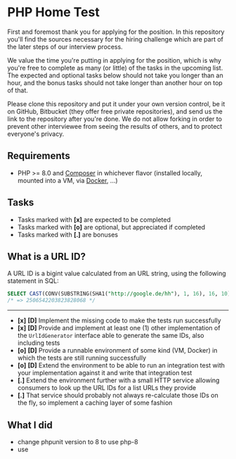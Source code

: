 # PHP Home Test
First and foremost thank you for applying for the position. In this repository you'll find the sources necessary for the
hiring challenge which are part of the later steps of our interview process.

We value the time you're putting in applying for the position, which is why you're free to complete as many (or little)
of the tasks in the upcoming list. The expected and optional tasks below should not take you longer than an hour,
and the bonus tasks should not take longer than another hour on top of that.

Please clone this repository and put it under your own version control, be it on GitHub, Bitbucket (they offer free private repositories),
and send us the link to the repository after you're done. We do not allow forking in order to prevent other interviewee from seeing the
results of others, and to protect everyone's privacy.

## Requirements
- PHP >= 8.0 and [Composer](https://getcomposer.org/) in whichever flavor (installed locally, mounted into a VM, via [Docker](https://docs.docker.com/install/), ...)

## Tasks
- Tasks marked with **[x]** are expected to be completed
- Tasks marked with **[o]** are optional, but appreciated if completed
- Tasks marked with **[.]** are bonuses

## What is a URL ID?
A URL ID is a bigint value calculated from an URL string, using the following statement in SQL:

```sql
SELECT CAST(CONV(SUBSTRING(SHA1("http://google.de/hh"), 1, 16), 16, 10) AS UNSIGNED);
/* => 2506542203823828068 */
```

---

- **[x]** **[D]** Implement the missing code to make the tests run successfully
- **[x]** **[D]** Provide and implement at least one (1) other implementation of the `UrlIdGenerator` interface able to generate the same IDs, also including tests
- **[o]** **[D]** Provide a runnable environment of some kind (VM, Docker) in which the tests are still running successfully
- **[o]** **[D]** Extend the environment to be able to run an integration test with your implementation against it and write that integration test
- **[.]** Extend the environment further with a small HTTP service allowing consumers to look up the URL IDs for a list URLs they provide
- **[.]** That service should probably not always re-calculate those IDs on the fly, so implement a caching layer of some fashion

## What I did 
- change phpunit version to 8 to use php-8
- use 